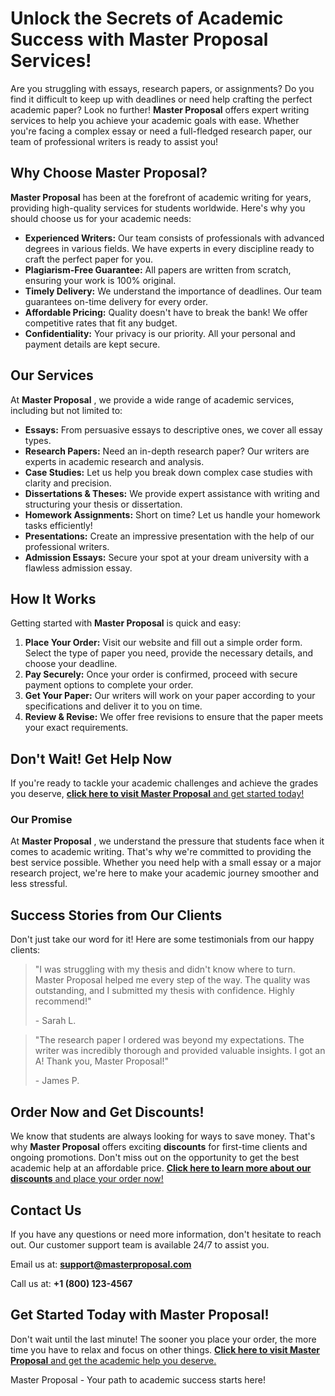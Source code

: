 # Unlock the Secrets of Academic Success with Master Proposal Services!

Are you struggling with essays, research papers, or assignments? Do you find it difficult to keep up with deadlines or need help crafting the perfect academic paper? Look no further! **Master Proposal** offers expert writing services to help you achieve your academic goals with ease. Whether you're facing a complex essay or need a full-fledged research paper, our team of professional writers is ready to assist you!

## Why Choose Master Proposal?

**Master Proposal** has been at the forefront of academic writing for years, providing high-quality services for students worldwide. Here's why you should choose us for your academic needs:

- **Experienced Writers:** Our team consists of professionals with advanced degrees in various fields. We have experts in every discipline ready to craft the perfect paper for you.
- **Plagiarism-Free Guarantee:** All papers are written from scratch, ensuring your work is 100% original.
- **Timely Delivery:** We understand the importance of deadlines. Our team guarantees on-time delivery for every order.
- **Affordable Pricing:** Quality doesn't have to break the bank! We offer competitive rates that fit any budget.
- **Confidentiality:** Your privacy is our priority. All your personal and payment details are kept secure.

## Our Services

At **Master Proposal** , we provide a wide range of academic services, including but not limited to:

- **Essays:** From persuasive essays to descriptive ones, we cover all essay types.
- **Research Papers:** Need an in-depth research paper? Our writers are experts in academic research and analysis.
- **Case Studies:** Let us help you break down complex case studies with clarity and precision.
- **Dissertations & Theses:** We provide expert assistance with writing and structuring your thesis or dissertation.
- **Homework Assignments:** Short on time? Let us handle your homework tasks efficiently!
- **Presentations:** Create an impressive presentation with the help of our professional writers.
- **Admission Essays:** Secure your spot at your dream university with a flawless admission essay.

## How It Works

Getting started with **Master Proposal** is quick and easy:

1. **Place Your Order:** Visit our website and fill out a simple order form. Select the type of paper you need, provide the necessary details, and choose your deadline.
2. **Pay Securely:** Once your order is confirmed, proceed with secure payment options to complete your order.
3. **Get Your Paper:** Our writers will work on your paper according to your specifications and deliver it to you on time.
4. **Review & Revise:** We offer free revisions to ensure that the paper meets your exact requirements.

## Don't Wait! Get Help Now

If you're ready to tackle your academic challenges and achieve the grades you deserve, [**click here to visit Master Proposal** and get started today!](https://tinyurl.com/topessay?keyword=master+proposal)

### Our Promise

At **Master Proposal** , we understand the pressure that students face when it comes to academic writing. That's why we're committed to providing the best service possible. Whether you need help with a small essay or a major research project, we're here to make your academic journey smoother and less stressful.

## Success Stories from Our Clients

Don't just take our word for it! Here are some testimonials from our happy clients:

> "I was struggling with my thesis and didn't know where to turn. Master Proposal helped me every step of the way. The quality was outstanding, and I submitted my thesis with confidence. Highly recommend!"
> 
> <footer>- Sarah L.</footer>

> "The research paper I ordered was beyond my expectations. The writer was incredibly thorough and provided valuable insights. I got an A! Thank you, Master Proposal!"
> 
> <footer>- James P.</footer>

## Order Now and Get Discounts!

We know that students are always looking for ways to save money. That's why **Master Proposal** offers exciting **discounts** for first-time clients and ongoing promotions. Don't miss out on the opportunity to get the best academic help at an affordable price. [**Click here to learn more about our discounts** and place your order now!](https://tinyurl.com/topessay?keyword=master+proposal)

## Contact Us

If you have any questions or need more information, don't hesitate to reach out. Our customer support team is available 24/7 to assist you.

Email us at: **support@masterproposal.com**

Call us at: **+1 (800) 123-4567**

## Get Started Today with Master Proposal!

Don't wait until the last minute! The sooner you place your order, the more time you have to relax and focus on other things. [**Click here to visit Master Proposal** and get the academic help you deserve.](https://tinyurl.com/topessay?keyword=master+proposal)

Master Proposal - Your path to academic success starts here!
